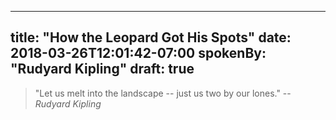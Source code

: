 
---
title: "How the Leopard Got His Spots"
date: 2018-03-26T12:01:42-07:00
spokenBy: "Rudyard Kipling"
draft: true
---

> "Let us melt into the landscape -- just us two by our lones."
-- *Rudyard Kipling* 


